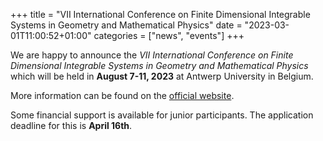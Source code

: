 +++
title = "VII International Conference on Finite Dimensional Integrable Systems in Geometry and Mathematical Physics"
date = "2023-03-01T11:00:52+01:00"
categories = ["news", "events"]
+++

We are happy to announce the _VII International Conference on Finite Dimensional Integrable Systems in Geometry and Mathematical Physics_ which will be held in **August 7-11, 2023** at Antwerp University in Belgium.

More information can be found on the [official website](https://www.uantwerpen.be/fdis2023).

Some financial support is available for junior participants. The application deadline for this is **April 16th**.

